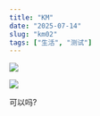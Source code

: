 ```yaml
---
title: "KM"
date: "2025-07-14"
slug: "km02"
tags: ["生活", "测试"]
---
```

![](https://prod-files-secure.s3.us-west-2.amazonaws.com/112d0858-5090-4d34-a606-b75eb8d65fd2/2c440099-43fe-48d8-8b77-f88fb0d68c3e/1000201192.jpg?X-Amz-Algorithm=AWS4-HMAC-SHA256&X-Amz-Content-Sha256=UNSIGNED-PAYLOAD&X-Amz-Credential=ASIAZI2LB466TBTRKR2J%2F20250724%2Fus-west-2%2Fs3%2Faws4_request&X-Amz-Date=20250724T122528Z&X-Amz-Expires=3600&X-Amz-Security-Token=IQoJb3JpZ2luX2VjEAQaCXVzLXdlc3QtMiJHMEUCIQD%2Bl6kW2ygZFkrzQrZJJRTwK5EJeL0Vh%2FAvKoZMg00ptgIgInru%2B5X6jD6UN1ccHvYAYIn5rN11yDf3V1d31jgPAlIq%2FwMILRAAGgw2Mzc0MjMxODM4MDUiDHkUDtiu0rGVCgym0yrcA%2FxT4aqTNHj8lIvno0%2BkAIdrzjv8Hpl8jIGHDjn8bPdqVjKXV%2F0s4JBIWauS2NFz2le4Eiy2LwlxxkSnw66wjHqQbXybfZmlBsKztZbs20pJ1KWJLI8ifbGmIrgjtVlf6gsYX6sp5ds30yxTfiVqpSWzV52Q8nf%2BmtO%2BX3jkhK3uQsu9cNyOuDZcdoLvBidWwqZ2aAQPiYrPW5NZFuqTtGJThFtfBhUTHOE8WHnuU8MUXoZTDUaurdOXxjGgck15T7LRhB6TaGMn1hpn1vibp84u3Rik9h1MQPbrHpPvag6OYc0U6EsntK1X5H%2B2thC5x2FrR4Q29rIlyvkSRRnNv0ZubRbMazz916rXG2XfN3TW5zUqGtXlB8XmGpMMbL7x%2BSxiWW%2BNrcsiOQujJizMOs3jDAdnD3%2FPUiia1rrNXr%2BvZ6o4ihNd%2BJ7GQLdqZxUaQNjPx5Y0w5FCYc%2B5AapEj93Hol6CfrEwN%2FmtpI9cPGZpkovXHSsA%2B1g71i4%2FskYKXmlycTBrgGkFmg67eTfS%2F5Ucnpb%2FT9g2%2FNX7SlTYYHtyAO3SYJYiigwyv4aKfFINuOCLsZ4R1DL0ztxmqdOyVOv2PZUEABi0YbN3Sxu4WilWKa6iMEql5EDjsy42MOa%2FiMQGOqUBp9AB5zwMj0CLzcbbqqZIwkJ3Ljx1xoMzutGBJmS814bdepMlJIoPPmfwmf%2FwsJSWN1vfM8BVlgVwxuQe8KwCpWj34f7lB6CgnDH8Xv65Lk1vKer3jGLu4e2rh5LEVbBB1s8BedeUPDHucQ0XTodfu1pdkRacar436jBpNOehn%2B4r6hD5xnrcyQP8C1p882ftO1%2FqDN2D9mkfeUo5EPTWx883AM3f&X-Amz-Signature=a22371dcfdb016f7fb9767f97ef7e18049a85565c7dc2196aa9740fcbb8d2cd4&X-Amz-SignedHeaders=host&x-amz-checksum-mode=ENABLED&x-id=GetObject)


![](https://prod-files-secure.s3.us-west-2.amazonaws.com/112d0858-5090-4d34-a606-b75eb8d65fd2/fff59916-a50b-483b-9213-038d5e566803/1000200739.png?X-Amz-Algorithm=AWS4-HMAC-SHA256&X-Amz-Content-Sha256=UNSIGNED-PAYLOAD&X-Amz-Credential=ASIAZI2LB466TBTRKR2J%2F20250724%2Fus-west-2%2Fs3%2Faws4_request&X-Amz-Date=20250724T122528Z&X-Amz-Expires=3600&X-Amz-Security-Token=IQoJb3JpZ2luX2VjEAQaCXVzLXdlc3QtMiJHMEUCIQD%2Bl6kW2ygZFkrzQrZJJRTwK5EJeL0Vh%2FAvKoZMg00ptgIgInru%2B5X6jD6UN1ccHvYAYIn5rN11yDf3V1d31jgPAlIq%2FwMILRAAGgw2Mzc0MjMxODM4MDUiDHkUDtiu0rGVCgym0yrcA%2FxT4aqTNHj8lIvno0%2BkAIdrzjv8Hpl8jIGHDjn8bPdqVjKXV%2F0s4JBIWauS2NFz2le4Eiy2LwlxxkSnw66wjHqQbXybfZmlBsKztZbs20pJ1KWJLI8ifbGmIrgjtVlf6gsYX6sp5ds30yxTfiVqpSWzV52Q8nf%2BmtO%2BX3jkhK3uQsu9cNyOuDZcdoLvBidWwqZ2aAQPiYrPW5NZFuqTtGJThFtfBhUTHOE8WHnuU8MUXoZTDUaurdOXxjGgck15T7LRhB6TaGMn1hpn1vibp84u3Rik9h1MQPbrHpPvag6OYc0U6EsntK1X5H%2B2thC5x2FrR4Q29rIlyvkSRRnNv0ZubRbMazz916rXG2XfN3TW5zUqGtXlB8XmGpMMbL7x%2BSxiWW%2BNrcsiOQujJizMOs3jDAdnD3%2FPUiia1rrNXr%2BvZ6o4ihNd%2BJ7GQLdqZxUaQNjPx5Y0w5FCYc%2B5AapEj93Hol6CfrEwN%2FmtpI9cPGZpkovXHSsA%2B1g71i4%2FskYKXmlycTBrgGkFmg67eTfS%2F5Ucnpb%2FT9g2%2FNX7SlTYYHtyAO3SYJYiigwyv4aKfFINuOCLsZ4R1DL0ztxmqdOyVOv2PZUEABi0YbN3Sxu4WilWKa6iMEql5EDjsy42MOa%2FiMQGOqUBp9AB5zwMj0CLzcbbqqZIwkJ3Ljx1xoMzutGBJmS814bdepMlJIoPPmfwmf%2FwsJSWN1vfM8BVlgVwxuQe8KwCpWj34f7lB6CgnDH8Xv65Lk1vKer3jGLu4e2rh5LEVbBB1s8BedeUPDHucQ0XTodfu1pdkRacar436jBpNOehn%2B4r6hD5xnrcyQP8C1p882ftO1%2FqDN2D9mkfeUo5EPTWx883AM3f&X-Amz-Signature=6d98923cffe9702e1dab6d4e820ace8b51dea96b1e276f70aa6e6c5d4b9e5367&X-Amz-SignedHeaders=host&x-amz-checksum-mode=ENABLED&x-id=GetObject)


可以吗?

